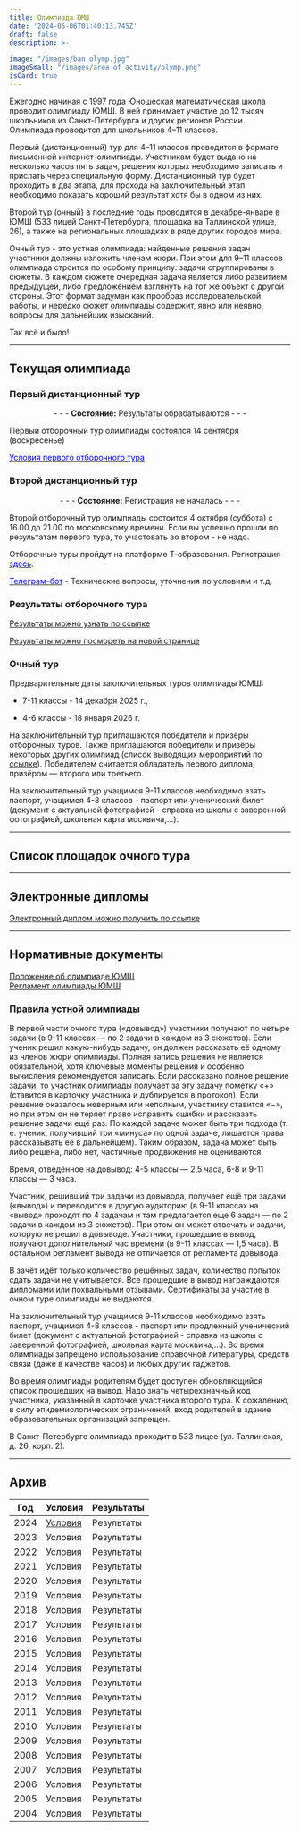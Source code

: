 ```yaml
---
title: Олимпиада ЮМШ
date: '2024-05-06T01:40:13.745Z'
draft: false
description: >-
  
image: "/images/ban olymp.jpg"
imageSmall: "/images/area of ​​activity/olymp.png"
isCard: true
---
```


Ежегодно начиная с 1997 года Юношеская математическая школа проводит олимпиаду ЮМШ. В ней принимает участие до 12 тысяч школьников из Санкт-Петербурга и других регионов России. Олимпиада проводится для школьников 4–11 классов. 

Первый (дистанционный) тур для 4–11 классов проводится в формате письменной интернет-олимпиады. Участникам будет выдано на несколько часов пять задач, решения которых необходимо записать и прислать через специальную форму. Дистанционный тур будет проходить в два этапа, для прохода на заключительный этап необходимо показать хороший результат хотя бы в одном из них.

Второй тур (очный) в последние годы проводится в декабре-январе в ЮМШ (533 лицей Санкт-Петербурга, площадка на Таллинской улице, 26), а также на региональных площадках в ряде других городов мира.

Очный тур - это устная олимпиада: найденные решения задач участники должны изложить членам жюри. При этом для 9–11 классов олимпиада строится по особому принципу: задачи сгруппированы в сюжеты. В каждом сюжете очередная задача является либо развитием предыдущей, либо предложением взглянуть на тот же объект с другой стороны. Этот формат задуман как прообраз исследовательской работы, и нередко сюжет олимпиады содержит, явно или неявно, вопросы для дальнейших изысканий. 

Так всё и было! 

---
## Текущая олимпиада

### Первый дистанционный тур

<p style="text-align: center;"> - - -  <b>Состояние:</b> Результаты обрабатываются  - - - </p>

Первый отборочный тур олимпиады состоялся 14 сентября (воскресенье)

[<span style="color:blue">Условия первого отборочного тура</span>](https://yumsh.ru/cms/sites/default/files/olymp_25_26-1.pdf)

### Второй дистанционный тур

<p style="text-align: center;"> - - - <b>Состояние:</b> Регистрация не началась  - - - </p>

Второй отборочный тур олимпиады состоится 4 октября (суббота) с 16.00 до 21.00 по московскому времени. Если вы успешно прошли по результатам первого тура, то участовать во втором - не надо.

Отборочные туры пройдут на платформе Т-образования. Регистрация [<span style="color:blue">здесь</span>](https://education.tbank.ru/school/events/yumsh-olymp/).

[<span style="color:blue">Телеграм-бот</span>](https://t.me/t_olymp_UMSH_bot) - Технические вопросы, уточнения по условиям и т.д.
 

### Результаты отборочного тура

[Результаты можно узнать по ссылке](https://yumsh.ru/cms/ol-query)

[Результаты можно посмореть на новой странице](https://zverevzve.github.io/YUMSH-site/olymp/result/)

### Очный тур

Предварительные даты заключительных туров олимпиады ЮМШ:

+ 7-11 классы - 14 декабря 2025 г., 

+ 4-6 классы - 18 января 2026 г.

На заключительный тур приглашаются победители и призёры отборочных туров. Также приглашаются победители и призёры некоторых других олимпиад (список выводящих мероприятий по [ссылке](https://zverevzve.github.io/YUMSH-site/olymp/list/)). Победителем считается обладатель первого диплома, призёром — второго или третьего.

На заключительный тур учащимся 9-11 классов необходимо взять паспорт, учащимся 4-8 классов - паспорт или ученический билет (документ с актуальной фотографией - справка из школы с заверенной фотографией, школьная карта москвича,...).

---
## Список площадок очного тура


---
## Электронные дипломы

[Электронный диплом можно получить по ссылке](https://yumsh.ru/cms/ol-tour2)

---
## Нормативные документы

[Положение об олимпиаде ЮМШ](/doc/polozhenie_yumsh.pdf)  
[Регламент олимпиады ЮМШ](/doc/reglament_yumsh.pdf)

### Правила устной олимпиады

В первой части очного тура («довывод») участники получают по четыре задачи (в 9-11 классах — по 2 задачи в каждом из 3 сюжетов). Если ученик решил какую-нибудь задачу, он должен рассказать её одному из членов жюри олимпиады. Полная запись решения не является обязательной, хотя ключевые моменты решения и особенно вычисления рекомендуется записать. Если рассказано полное решение задачи, то участник олимпиады получает за эту задачу пометку «+» (ставится в карточку участника и дублируется в протокол). Если решение оказалось неверным или неполным, участнику ставится «−», но при этом он не теряет право исправить ошибки и рассказать решение задачи ещё раз. По каждой задаче может быть три подхода (т. е. ученик, получивший три «минуса» по одной задаче, лишается права рассказывать её в дальнейшем). Таким образом, задача может быть либо решена, либо нет, частичные продвижения не оцениваются.

Время, отведённое на довывод: 4-5 классы — 2,5 часа, 6-8 и 9-11 классы — 3 часа.

Участник, решивший три задачи из довывода, получает ещё три задачи («вывод») и переводится в другую аудиторию (в 9-11 классах на «вывод» проходят по 4 задачам и там предлагается еще 6 задач — по 2 задачи в каждом из 3 сюжетов). При этом он может отвечать и задачи, которую не решил в довыводе. Участники, прошедшие в вывод, получают дополнительный час времени (в 9-11 классах — 1,5 часа). В остальном регламент вывода не отличается от регламента довывода.

В зачёт идёт только количество решённых задач, количество попыток сдать задачи не учитывается. Все прошедшие в вывод награждаются дипломами или похвальными отзывами. Сертификаты за участие в очном туре олимпиады не выдаются.

На заключительный тур учащимся 9-11 классов необходимо взять паспорт, учащимся 4-8 классов - паспорт или продленный ученический билет (документ с актуальной фотографией - справка из школы с заверенной фотографией, школьная карта москвича,...). Во время олимпиады запрещено использование справочной литературы, средств связи (даже в качестве часов) и любых других гаджетов.

Во время олимпиады родителям будет доступен обновляющийся список прошедших на вывод. Надо знать четырехзначный код участника, указанный в карточке участника второго тура. К сожалению, в силу эпидемиологических ограничений, вход родителей в здание образовательных организаций запрещен.

 

В Санкт-Петербурге олимпиада проходит в 533 лицее (ул. Таллинская, д. 26, корп. 2).

---
## Архив

| Год   | Условия | Результаты |
|-------|---------|------------|
| 2024  | [Условия](/doc/olimpiada_yumsh_24-25_usloviya.pdf) | Результаты |
| 2023  | Условия | Результаты |
| 2022  | Условия | Результаты |
| 2021  | Условия | Результаты |
| 2020  | Условия | Результаты |
| 2019  | Условия | Результаты |
| 2018  | Условия | Результаты |
| 2017  | Условия | Результаты |
| 2016  | Условия | Результаты |
| 2015  | Условия | Результаты |
| 2014  | Условия | Результаты |
| 2013  | Условия | Результаты |
| 2012  | Условия | Результаты |
| 2011  | Условия | Результаты |
| 2010  | Условия | Результаты |
| 2009  | Условия | Результаты |
| 2008  | Условия | Результаты |
| 2007  | Условия | Результаты |
| 2006  | Условия | Результаты |
| 2005  | Условия | Результаты |
| 2004  | Условия | Результаты |

